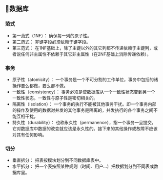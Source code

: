 ## 💾数据库

### 范式
+ 第一范式（1NF）：
确保每一列的原子性。
+ 第二范式：
非键字段必须依赖于键字段。
+ 第三范式：
在1NF基础上，除了主键以外的其它列都不传递依赖于主键列，或者说任何非主属性不依赖于其它非主属性（在2NF基础上消除传递依赖）。

### 事务
+ 原子性（atomicity）：
一个事务是一个不可分割的工作单位，事务中包括的诸操作要么都做，要么都不做。
+ 一致性（consistency）：
事务必须是使数据库从一个一致性状态变到另一个一致性状态。一致性与原子性是密切相关的。
+ 隔离性（isolation）：
一个事务的执行不能被其他事务干扰。即一个事务内部的操作及使用的数据对并发的其他事务是隔离的，并发执行的各个事务之间不能互相干扰。
+ 持久性（durability）：
也称永久性（permanence），指一个事务一旦提交，它对数据库中数据的改变就应该是永久性的。接下来的其他操作或故障不应该对其有任何影响。

### 切分
+ 垂直拆分：
把表按模块划分到不同数据库表中。
+ 水平拆分：
把一个表按照某种规则（时间、用户...）把数据划分到不同表或数据库里。
